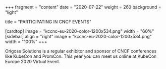 +++
fragment = "content"
date = "2020-07-22"
weight = 260
background = "light"

title = "PARTICIPATING IN CNCF EVENTS"

[cardtop]
  image = "kccnc-eu-2020-color-1200x534.png"
  width = "60%"
[sidebar]
  align = "right"
  image = "kccnc-eu-2020-color-1200x534.png"
  width = "100%"
+++

Origoss Solutions is a regular exhibitor and sponsor of CNCF conferences
like KubeCon and PromCon.  This year you can meet us online at KubeCon
Europe 2020 Virtual Event.
